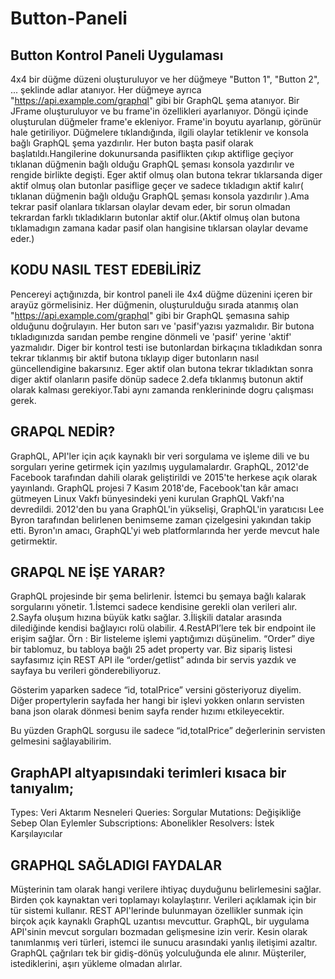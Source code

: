 # Button-Paneli
Button Kontrol Paneli Uygulaması
-

4x4 bir düğme düzeni oluşturuluyor ve her düğmeye "Button 1", "Button 2", ... şeklinde adlar atanıyor. Her düğmeye ayrıca "https://api.example.com/graphql" gibi bir GraphQL şema atanıyor. 
Bir JFrame oluşturuluyor ve bu frame'in özellikleri ayarlanıyor.
Döngü içinde oluşturulan düğmeler frame'e ekleniyor.
Frame'in boyutu ayarlanıp, görünür hale getiriliyor.
Düğmelere tıklandığında, ilgili olaylar tetiklenir ve konsola bağlı GraphQL şema yazdırılır.
Her buton başta pasif olarak başlatıldı.Hangilerine dokunursanda pasiflikten çıkıp aktiflige geçiyor tıklanan düğmenin bağlı olduğu GraphQL şeması konsola yazdırılır ve rengide birlikte degişti.
Eger aktif olmuş  olan butona tekrar tıklarsanda diger aktif olmuş olan 
butonlar pasiflige geçer ve sadece tıkladıgın aktif kalır( tıklanan düğmenin bağlı olduğu  GraphQL şeması konsola yazdırılır ).Ama tekrar pasif olanlara tıklarsan olaylar devam eder,
bir sorun olmadan tekrardan farklı tıkladıkların butonlar aktif olur.(Aktif olmuş olan 
butona tıklamadıgın zamana kadar pasif olan hangisine tıklarsan olaylar devame eder.)

KODU NASIL TEST EDEBİLİRİZ
-
Pencereyi açtığınızda, bir kontrol paneli ile 4x4 düğme düzenini içeren bir arayüz görmelisiniz.
Her düğmenin, oluşturulduğu sırada atanmış olan "https://api.example.com/graphql" gibi bir GraphQL şemasına sahip olduğunu doğrulayın.
Her buton sarı ve 'pasif'yazısı yazmalıdır.
Bir butona tıkladıgınızda sarıdan pembe rengine dönmeli ve 'pasif' yerine 'aktif' yazmalıdır.
Diger bir kontrol testi ise butonlardan birkaçına tıkladıkdan sonra tekrar tıklanmış bir aktif butona tıklayıp diger butonların nasıl güncellendigine bakarsınız.
Eger aktif olan butona tekrar tıkladıktan sonra diger aktif olanların pasife dönüp sadece 2.defa tıklanmış butonun aktif olarak kalması gerekiyor.Tabi aynı zamanda renklerininde
dogru çalışması gerek.


GRAPQL NEDİR?
-

GraphQL, API'ler için açık kaynaklı bir veri sorgulama ve işleme dili ve bu sorguları yerine getirmek için yazılmış uygulamalardır.
GraphQL, 2012'de Facebook tarafından dahili olarak geliştirildi ve 2015'te herkese açık olarak yayınlandı.
GraphQL projesi 7 Kasım 2018'de, Facebook'tan kâr amacı gütmeyen Linux Vakfı bünyesindeki yeni kurulan GraphQL Vakfı'na devredildi.
2012'den bu yana GraphQL'in yükselişi, GraphQL'in yaratıcısı Lee Byron tarafından belirlenen benimseme zaman çizelgesini yakından takip etti.
Byron'ın amacı, GraphQL'yi web platformlarında her yerde mevcut hale getirmektir.


GRAPQL NE İŞE YARAR?
-

GraphQL projesinde bir şema belirlenir. İstemci bu şemaya bağlı kalarak sorgularını yönetir.
1.İstemci sadece kendisine gerekli olan verileri alır.
2.Sayfa oluşum hızına büyük katkı sağlar.
3.İlişkili datalar arasında dilediğinde kendisi bağlayıcı rolü olabilir.
4.RestAPI’lere tek bir endpoint ile erişim sağlar.
Örn :
Bir listeleme işlemi yaptığımızı düşünelim. “Order” diye bir tablomuz, bu tabloya bağlı 25 adet property var.
Biz sipariş listesi sayfasımız için REST API ile “order/getlist” adında bir servis yazdık ve sayfaya bu verileri gönderebiliyoruz.

Gösterim yaparken sadece “id, totalPrice” versini gösteriyoruz diyelim. Diğer propertylerin sayfada her hangi bir işlevi yokken onların servisten bana 
json olarak dönmesi benim sayfa render hızımı etkileyecektir.

Bu yüzden GraphQL sorgusu ile sadece “id,totalPrice” değerlerinin servisten gelmesini sağlayabilirim.

GraphAPI altyapısındaki terimleri kısaca bir tanıyalım;
-
Types: Veri Aktarım Nesneleri
Queries: Sorgular
Mutations: Değişikliğe Sebep Olan Eylemler
Subscriptions: Abonelikler
Resolvers: İstek Karşılayıcılar

GRAPHQL SAĞLADIGI FAYDALAR
-

Müşterinin tam olarak hangi verilere ihtiyaç duyduğunu belirlemesini sağlar.
Birden çok kaynaktan veri toplamayı kolaylaştırır.
Verileri açıklamak için bir tür sistemi kullanır.
REST API'lerinde bulunmayan özellikler sunmak için birçok açık kaynaklı GraphQL uzantısı mevcuttur.
GraphQL, bir uygulama API'sinin mevcut sorguları bozmadan gelişmesine izin verir.
Kesin olarak tanımlanmış veri türleri, istemci ile sunucu arasındaki yanlış iletişimi azaltır.
GraphQL çağrıları tek bir gidiş-dönüş yolculuğunda ele alınır. Müşteriler, istediklerini, aşırı yükleme olmadan alırlar.
